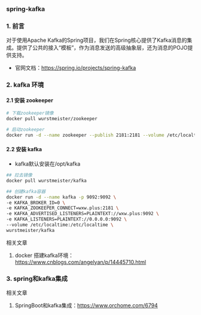 ### spring-kafka



### 1. 前言

对于使用Apache Kafka的Spring项目，我们在Spring核心提供了Kafka消息的集成。提供了公共的接入“模板”，作为消息发送的高级抽象层，还为消息的POJO提供支持。

- 官网文档：https://spring.io/projects/spring-kafka

### 2. kafka 环境

#### 2.1 安装 zookeeper

```bash
# 下载zookeeper镜像
docker pull wurstmeister/zookeeper

# 启动zookeeper
docker run -d --name zookeeper --publish 2181:2181 --volume /etc/localtime:/etc/localtime wurstmeister/zookeeper
```

#### 2.2 安装 kafka

- kafka默认安装在/opt/kafka

```bash
## 拉去镜像
docker pull wurstmeister/kafka

## 创建kafka容器
docker run -d --name kafka -p 9092:9092 \
-e KAFKA_BROKER_ID=0 \
-e KAFKA_ZOOKEEPER_CONNECT=wxw.plus:2181 \
-e KAFKA_ADVERTISED_LISTENERS=PLAINTEXT://wxw.plus:9092 \
-e KAFKA_LISTENERS=PLAINTEXT://0.0.0.0:9092 \
--volume /etc/localtime:/etc/localtime \
wurstmeister/kafka
```

相关文章

1. docker 搭建kafka环境：https://www.cnblogs.com/angelyan/p/14445710.html

### 3. spring和kafka集成



相关文章

1. SpringBoot和kafka集成：https://www.orchome.com/6794